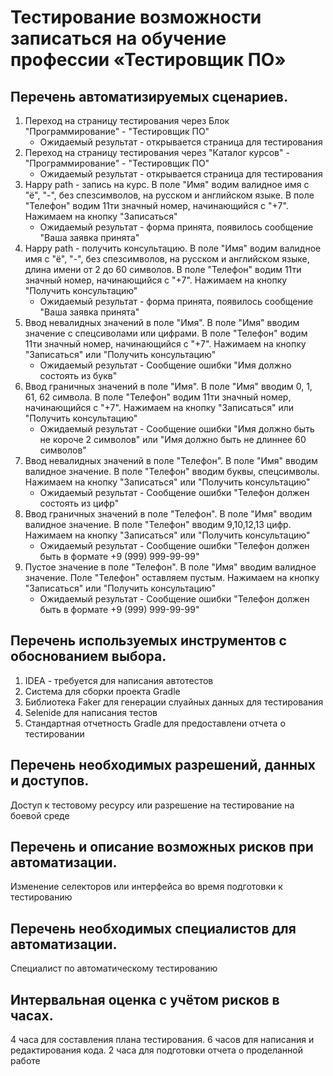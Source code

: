 # Тестирование возможности записаться на обучение профессии «Тестировщик ПО»

## Перечень автоматизируемых сценариев.

1. Переход на страницу тестирования через Блок "Программирование" - "Тестировщик ПО"
    * Ожидаемый результат - открывается страница для тестирования
1. Переход на страницу тестирования через "Каталог курсов" - "Программирование" - "Тестировщик ПО"
    * Ожидаемый результат - открывается страница для тестирования
1. Happy path - запись на курс. В поле "Имя" водим валидное имя с "ё", "-", без спезсимволов, на русском и английском языке. В поле "Телефон" водим 11ти значный номер, начинающийся с "+7". Нажимаем на кнопку "Записаться"
    * Ожидаемый результат - форма принята, появилось сообщение "Ваша заявка принята"
1. Happy path - получить консультацию. В поле "Имя" водим валидное имя с "ё", "-", без спезсимволов, на русском и английском языке, длина имени от 2 до 60 символов. В поле "Телефон" водим 11ти значный номер, начинающийся с "+7". Нажимаем на кнопку "Получить консультацию"
    * Ожидаемый результат - форма принята, появилось сообщение "Ваша заявка принята"
1. Ввод невалидных значений в поле "Имя". В поле "Имя" вводим значение с спецсиволами или цифрами. В поле "Телефон" водим 11ти значный номер, начинающийся с "+7". Нажимаем на кнопку "Записаться" или "Получить консультацию"
    * Ожидаемый результат - Сообщение ошибки "Имя должно состоять из букв"
1. Ввод граничных значений в поле "Имя". В поле "Имя" вводим 0, 1, 61, 62 символа. В поле "Телефон" водим 11ти значный номер, начинающийся с "+7". Нажимаем на кнопку "Записаться" или "Получить консультацию"
    * Ожидаемый результат - Сообщение ошибки "Имя должно быть не короче 2 символов" или "Имя должно быть не длиннее 60 символов"
1. Ввод невалидных значений в поле "Телефон". В поле "Имя" вводим валидное значение. В поле "Телефон" вводим буквы, спецсимволы. Нажимаем на кнопку "Записаться" или "Получить консультацию"
    * Ожидаемый результат - Сообщение ошибки "Телефон должен состоять из цифр"
1. Ввод граничных значений в поле "Телефон". В поле "Имя" вводим валидное значение. В поле "Телефон" вводим 9,10,12,13 цифр. Нажимаем на кнопку "Записаться" или "Получить консультацию"
    * Ожидаемый результат - Сообщение ошибки "Телефон должен быть в формате +9 (999) 999-99-99"
1. Пустое значение в поле "Телефон". В поле "Имя" вводим валидное значение. Поле "Телефон" оставляем пустым. Нажимаем на кнопку "Записаться" или "Получить консультацию"
    * Ожидаемый результат - Сообщение ошибки "Телефон должен быть в формате +9 (999) 999-99-99"
## Перечень используемых инструментов с обоснованием выбора.
1. IDEA - требуется для написания автотестов
1. Система для сборки проекта Gradle
1. Библиотека Faker для генерации слуайных данных для тестирования
1. Selenide для написания тестов
1. Стандартная отчетность Gradle для предоставлени отчета о тестировании
## Перечень необходимых разрешений, данных и доступов.
Доступ к тестовому ресурсу или разрешение на тестирование на боевой среде
## Перечень и описание возможных рисков при автоматизации.
Изменение селекторов или интерфейса во время подготовки к тестированию
## Перечень необходимых специалистов для автоматизации.
Специалист по автоматическому тестированию
## Интервальная оценка с учётом рисков в часах.
4 часа для составления плана тестирования. 6 часов для написания и редактирования кода. 2 часа для подготовки отчета о проделанной работе 